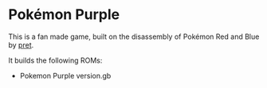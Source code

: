 # Pokémon Purple

This is a fan made game, built on the disassembly of Pokémon Red and Blue by [pret](https://github.com/pret).

It builds the following ROMs:
- Pokemon Purple version.gb
